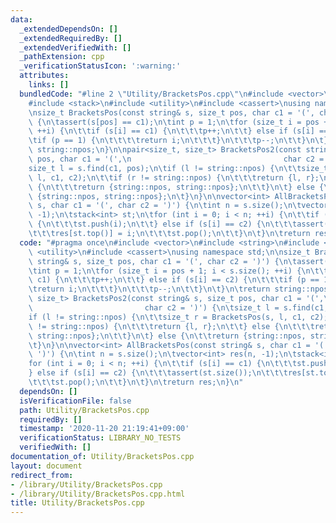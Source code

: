 ```yaml
---
data:
  _extendedDependsOn: []
  _extendedRequiredBy: []
  _extendedVerifiedWith: []
  _pathExtension: cpp
  _verificationStatusIcon: ':warning:'
  attributes:
    links: []
  bundledCode: "#line 2 \"Utility/BracketsPos.cpp\"\n#include <vector>\n#include <string>\n\
    #include <stack>\n#include <utility>\n#include <cassert>\nusing namespace std;\n\
    \nsize_t BracketsPos(const string& s, size_t pos, char c1 = '(', char c2 = ')')\
    \ {\n\tassert(s[pos] == c1);\n\tint p = 1;\n\tfor (size_t i = pos + 1; i < s.size();\
    \ ++i) {\n\t\tif (s[i] == c1) {\n\t\t\tp++;\n\t\t} else if (s[i] == c2) {\n\t\t\
    \tif (p == 1) {\n\t\t\t\treturn i;\n\t\t\t}\n\t\t\tp--;\n\t\t}\n\t}\n\treturn\
    \ string::npos;\n}\n\npair<size_t, size_t> BracketsPos2(const string& s, size_t\
    \ pos, char c1 = '(',\n                                  char c2 = ')') {\n\t\
    size_t l = s.find(c1, pos);\n\tif (l != string::npos) {\n\t\tsize_t r = BracketsPos(s,\
    \ l, c1, c2);\n\t\tif (r != string::npos) {\n\t\t\treturn {l, r};\n\t\t} else\
    \ {\n\t\t\treturn {string::npos, string::npos};\n\t\t}\n\t} else {\n\t\treturn\
    \ {string::npos, string::npos};\n\t}\n}\n\nvector<int> AllBracketsPos(const string&\
    \ s, char c1 = '(', char c2 = ')') {\n\tint n = s.size();\n\tvector<int> res(n,\
    \ -1);\n\tstack<int> st;\n\tfor (int i = 0; i < n; ++i) {\n\t\tif (s[i] == c1)\
    \ {\n\t\t\tst.push(i);\n\t\t} else if (s[i] == c2) {\n\t\t\tassert(st.size());\n\
    \t\t\tres[st.top()] = i;\n\t\t\tst.pop();\n\t\t}\n\t}\n\treturn res;\n}\n"
  code: "#pragma once\n#include <vector>\n#include <string>\n#include <stack>\n#include\
    \ <utility>\n#include <cassert>\nusing namespace std;\n\nsize_t BracketsPos(const\
    \ string& s, size_t pos, char c1 = '(', char c2 = ')') {\n\tassert(s[pos] == c1);\n\
    \tint p = 1;\n\tfor (size_t i = pos + 1; i < s.size(); ++i) {\n\t\tif (s[i] ==\
    \ c1) {\n\t\t\tp++;\n\t\t} else if (s[i] == c2) {\n\t\t\tif (p == 1) {\n\t\t\t\
    \treturn i;\n\t\t\t}\n\t\t\tp--;\n\t\t}\n\t}\n\treturn string::npos;\n}\n\npair<size_t,\
    \ size_t> BracketsPos2(const string& s, size_t pos, char c1 = '(',\n         \
    \                         char c2 = ')') {\n\tsize_t l = s.find(c1, pos);\n\t\
    if (l != string::npos) {\n\t\tsize_t r = BracketsPos(s, l, c1, c2);\n\t\tif (r\
    \ != string::npos) {\n\t\t\treturn {l, r};\n\t\t} else {\n\t\t\treturn {string::npos,\
    \ string::npos};\n\t\t}\n\t} else {\n\t\treturn {string::npos, string::npos};\n\
    \t}\n}\n\nvector<int> AllBracketsPos(const string& s, char c1 = '(', char c2 =\
    \ ')') {\n\tint n = s.size();\n\tvector<int> res(n, -1);\n\tstack<int> st;\n\t\
    for (int i = 0; i < n; ++i) {\n\t\tif (s[i] == c1) {\n\t\t\tst.push(i);\n\t\t\
    } else if (s[i] == c2) {\n\t\t\tassert(st.size());\n\t\t\tres[st.top()] = i;\n\
    \t\t\tst.pop();\n\t\t}\n\t}\n\treturn res;\n}\n"
  dependsOn: []
  isVerificationFile: false
  path: Utility/BracketsPos.cpp
  requiredBy: []
  timestamp: '2020-11-20 21:19:41+09:00'
  verificationStatus: LIBRARY_NO_TESTS
  verifiedWith: []
documentation_of: Utility/BracketsPos.cpp
layout: document
redirect_from:
- /library/Utility/BracketsPos.cpp
- /library/Utility/BracketsPos.cpp.html
title: Utility/BracketsPos.cpp
---
```

